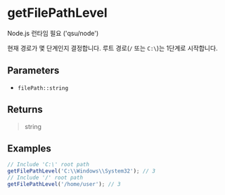 # getFilePathLevel <Badge type="tip" text="JavaScript" />

<span class="node-required">Node.js 런타임 필요 ('qsu/node')</span>

현재 경로가 몇 단계인지 결정합니다. 루트 경로(`/` 또는 `C:\`)는 1단계로 시작합니다.

## Parameters

- `filePath::string`

## Returns

> string

## Examples

```javascript
// Include 'C:\' root path
getFilePathLevel('C:\\Windows\\System32'); // 3
// Include '/' root path
getFilePathLevel('/home/user'); // 3
```
